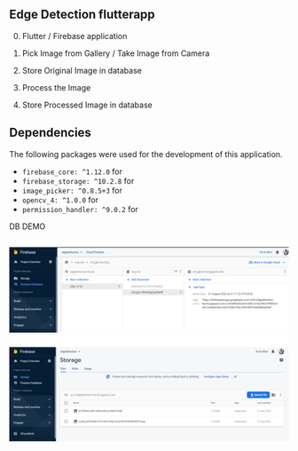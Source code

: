 ## Edge Detection flutterapp

0. Flutter / Firebase application

1. Pick Image from Gallery / Take Image from Camera
2. Store Original Image in database
3. Process the Image
4. Store Processed Image in database

## Dependencies

The following packages were used for the development of this application.

- `firebase_core: ^1.12.0` for
- `firebase_storage: ^10.2.8` for
- `image_picker: ^0.8.5+3` for 
- `opencv_4: ^1.0.0` for 
- `permission_handler: ^9.0.2` for 

DB DEMO

![](db_demo/pl_cloud_firestore.png)
![](db_demo/pl_storage.png)

<!-- 
resources referenced:
1. https://www.educative.io/answers/how-to-upload-to-firebase-storage-with-flutter
2. https://stackoverflow.com/a/64764390/17037797 
3. check op images for different derivatives : https://www.tutorialspoint.com/opencv/opencv_sobel_operator.htm 
4. https://medium.com/google-developer-experts/firebase-storage-flutter-41713c6f3e02 -->
